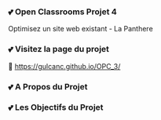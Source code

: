 
### 💕 Open Classrooms Projet 4

Optimisez un site web existant - La Panthere

### 💕 Visitez la page du projet
🔗 https://gulcanc.github.io/OPC_3/

### 💕 A Propos du Projet


### 💕 Les Objectifs du Projet




